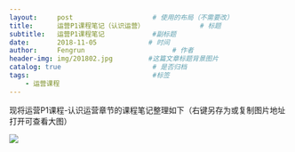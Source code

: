 ```yaml
---
layout:     post                    # 使用的布局（不需要改）
title:      运营P1课程笔记（认识运营）              # 标题 
subtitle:   运营P1课程笔记            #副标题
date:       2018-11-05             # 时间
author:     Fengrun                      # 作者
header-img: img/201802.jpg         #这篇文章标题背景图片
catalog: true                       # 是否归档
tags:                               #标签
    - 运营课程
---
```

现将运营P1课程-认识运营章节的课程笔记整理如下（右键另存为或复制图片地址打开可查看大图）

![](http://ww1.sinaimg.cn/large/0068KeAVgy1fwxkm4qbv8j31m2354ah6.jpg)
